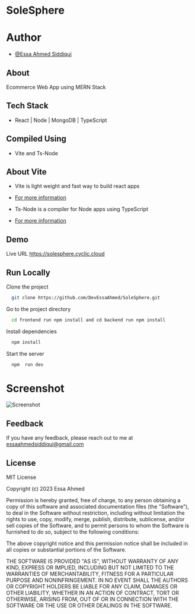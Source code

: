 # SoleSphere



# Author

- [@Essa Ahmed Siddiqui](https://github.com/DevEssaAhmed/)

## About
Ecommerce Web App using MERN Stack

## Tech Stack
- React | Node | MongoDB | TypeScript

## Compiled Using
- Vite and Ts-Node

## About Vite
- Vite is light weight and fast way to build react apps 

- [For more information](https://github.com/vitejs/vite)

- Ts-Node is a compiler for Node apps using TypeScript
- [For more information](https://typestrong.org/ts-node/)
  
## Demo

Live URL
https://solesphere.cyclic.cloud

## Run Locally

Clone the project

```bash
  git clone https://github.com/DevEssaAhmed/SoleSphere.git
```

Go to the project directory

```bash
  cd frontend run npm install and cd backend run npm install
```

Install dependencies

```bash
  npm install
```

Start the server

```bash
  npm  run dev
```


# Screenshot
![Screenshot](https://github.com/DevEssaAhmed/SoleSphere/assets/100959596/9d64f6d9-9e7f-4fb1-8ec7-caf8efe44a36)







## Feedback

If you have any feedback, please reach out to me at essaahmedsiddiqui@gmail.com

## License

MIT License

Copyright (c) 2023 Essa Ahmed 

Permission is hereby granted, free of charge, to any person obtaining a copy
of this software and associated documentation files (the "Software"), to deal
in the Software without restriction, including without limitation the rights
to use, copy, modify, merge, publish, distribute, sublicense, and/or sell
copies of the Software, and to permit persons to whom the Software is
furnished to do so, subject to the following conditions:

The above copyright notice and this permission notice shall be included in all
copies or substantial portions of the Software.

THE SOFTWARE IS PROVIDED "AS IS", WITHOUT WARRANTY OF ANY KIND, EXPRESS OR
IMPLIED, INCLUDING BUT NOT LIMITED TO THE WARRANTIES OF MERCHANTABILITY,
FITNESS FOR A PARTICULAR PURPOSE AND NONINFRINGEMENT. IN NO EVENT SHALL THE
AUTHORS OR COPYRIGHT HOLDERS BE LIABLE FOR ANY CLAIM, DAMAGES OR OTHER
LIABILITY, WHETHER IN AN ACTION OF CONTRACT, TORT OR OTHERWISE, ARISING FROM,
OUT OF OR IN CONNECTION WITH THE SOFTWARE OR THE USE OR OTHER DEALINGS IN THE
SOFTWARE.

